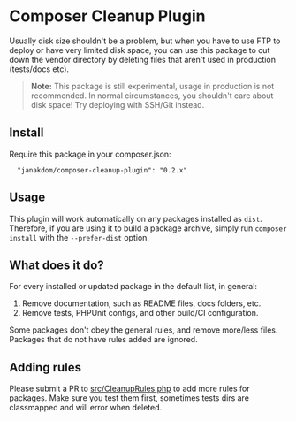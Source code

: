 Composer Cleanup Plugin
=======================
Usually disk size shouldn't be a problem, but when you have to use FTP to deploy or have very limited disk space,
you can use this package to cut down the vendor directory by deleting files that aren't used in production (tests/docs etc).

> **Note:** This package is still experimental, usage in production is not recommended.
> In normal circumstances, you shouldn't care about disk space! Try deploying with SSH/Git instead.

## Install

Require this package in your composer.json:

      "janakdom/composer-cleanup-plugin": "0.2.x"
      
## Usage

This plugin will work automatically on any packages installed as `dist`. Therefore, if you are using it to build a package archive, simply run `composer install` with the `--prefer-dist` option.

## What does it do?

For every installed or updated package in the default list, in general:

1. Remove documentation, such as README files, docs folders, etc.
2. Remove tests, PHPUnit configs, and other build/CI configuration.

Some packages don't obey the general rules, and remove more/less files. Packages that do not have
rules added are ignored.

## Adding rules

Please submit a PR to [src/CleanupRules.php] to add more rules for packages.
Make sure you test them first, sometimes tests dirs are classmapped and will error when deleted.

[src/CleanupRules.php]:                               ./src/CleanupRules.php
